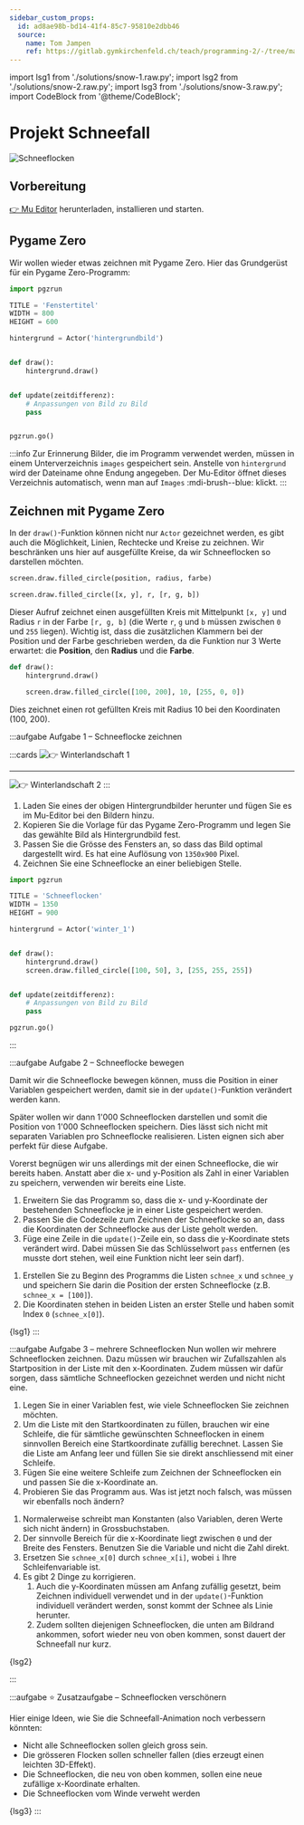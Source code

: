 ```yaml
---
sidebar_custom_props:
  id: ad8ae98b-bd14-41f4-85c7-95810e2dbb46
  source:
    name: Tom Jampen
    ref: https://gitlab.gymkirchenfeld.ch/teach/programming-2/-/tree/main/2-lists/3-snow
---
```


import lsg1 from './solutions/snow-1.raw.py';
import lsg2 from './solutions/snow-2.raw.py';
import lsg3 from './solutions/snow-3.raw.py';
import CodeBlock from '@theme/CodeBlock';

# Projekt Schneefall

![Schneeflocken](./images/schneeflocken.png)

## Vorbereitung

[👉 Mu Editor](https://codewith.mu/en/download) herunterladen, installieren und starten.

## Pygame Zero

Wir wollen wieder etwas zeichnen mit Pygame Zero. Hier das Grundgerüst für ein Pygame Zero-Programm:

```python
import pgzrun

TITLE = 'Fenstertitel'
WIDTH = 800
HEIGHT = 600

hintergrund = Actor('hintergrundbild')


def draw():
    hintergrund.draw()


def update(zeitdifferenz):
    # Anpassungen von Bild zu Bild
    pass


pgzrun.go()
```

:::info Zur Erinnerung
Bilder, die im Programm verwendet werden, müssen in einem Unterverzeichnis `images` gespeichert sein. Anstelle von `hintergrund` wird der Dateiname ohne Endung angegeben. Der Mu-Editor öffnet dieses Verzeichnis automatisch, wenn man auf `Images` :mdi-brush--blue: klickt.
:::

## Zeichnen mit Pygame Zero

In der `draw()`-Funktion können nicht nur `Actor` gezeichnet werden, es gibt auch die Möglichkeit, Linien, Rechtecke und Kreise zu zeichnen. Wir beschränken uns hier auf ausgefüllte Kreise, da wir Schneeflocken so darstellen möchten.

```py
screen.draw.filled_circle(position, radius, farbe)

screen.draw.filled_circle([x, y], r, [r, g, b])
```

Dieser Aufruf zeichnet einen ausgefüllten Kreis mit Mittelpunkt `[x, y]` und Radius `r` in der Farbe `[r, g, b]` (die Werte `r`, `g` und `b` müssen zwischen `0` und `255` liegen). Wichtig ist, dass die zusätzlichen Klammern bei der Position und der Farbe geschrieben werden, da die Funktion nur 3 Werte erwartet: die **Position**, den **Radius** und die **Farbe**.


```py
def draw():
    hintergrund.draw()

    screen.draw.filled_circle([100, 200], 10, [255, 0, 0])
```

Dies zeichnet einen rot gefüllten Kreis mit Radius 10 bei den Koordinaten (100, 200).

:::aufgabe Aufgabe 1 – Schneeflocke zeichnen
<Answer type="state" webKey="f393b9d4-488c-46ab-a583-bc030fca9a47" />

:::cards
![[👉 Winterlandschaft 1](./images/winter_1.jpg)](./images/winter_1.jpg)
***
![[👉 Winterlandschaft 2](./images/winter_2.jpg)](./images/winter_2.jpg)
:::

1. Laden Sie eines der obigen Hintergrundbilder herunter und fügen Sie es im Mu-Editor bei den Bildern hinzu.
2. Kopieren Sie die Vorlage für das Pygame Zero-Programm und legen Sie das gewählte Bild als Hintergrundbild fest.
3. Passen Sie die Grösse des Fensters an, so dass das Bild optimal dargestellt wird. Es hat eine Auflösung von `1350x900` Pixel.
4. Zeichnen Sie eine Schneeflocke an einer beliebigen Stelle.

<Solution webKey="8ae90f18-56e3-45fb-b2cb-5e0b35801dc4">

```python
import pgzrun

TITLE = 'Schneeflocken'
WIDTH = 1350
HEIGHT = 900

hintergrund = Actor('winter_1')


def draw():
    hintergrund.draw()
    screen.draw.filled_circle([100, 50], 3, [255, 255, 255])


def update(zeitdifferenz):
    # Anpassungen von Bild zu Bild
    pass

pgzrun.go()
```
</Solution>
:::

:::aufgabe Aufgabe 2 – Schneeflocke bewegen
<Answer type="state" webKey="44bff46e-f883-4520-8729-20f8fa7f3d2c" />

Damit wir die Schneeflocke bewegen können, muss die Position in einer Variablen gespeichert werden, damit sie in der `update()`-Funktion verändert werden kann.

Später wollen wir dann 1'000 Schneeflocken darstellen und somit die Position von 1'000 Schneeflocken speichern. Dies lässt sich nicht mit separaten Variablen pro Schneeflocke realisieren. Listen eignen sich aber perfekt für diese Aufgabe.

Vorerst begnügen wir uns allerdings mit der einen Schneeflocke, die wir bereits haben. Anstatt aber die x- und y-Position als Zahl in einer Variablen zu speichern, verwenden wir bereits eine Liste.

1. Erweitern Sie das Programm so, dass die x- und y-Koordinate der bestehenden Schneeflocke je in einer Liste gespeichert werden.
2. Passen Sie die Codezeile zum Zeichnen der Schneeflocke so an, dass die Koordinaten der Schneeflocke aus der Liste geholt werden.
3. Füge eine Zeile in die `update()`-Zeile ein, so dass die y-Koordinate stets verändert wird. Dabei müssen Sie das Schlüsselwort `pass` entfernen (es musste dort stehen, weil eine Funktion nicht leer sein darf).

<Hint>

1. Erstellen Sie zu Beginn des Programms die Listen `schnee_x` und `schnee_y` und speichern Sie darin die Position der ersten Schneeflocke (z.B. `schnee_x = [100]`).
2. Die Koordinaten stehen in beiden Listen an erster Stelle und haben somit Index `0` (`schnee_x[0]`).

</Hint>
<Solution webKey="16298579-72f3-457f-988f-bbc8b304e4a6">
<CodeBlock language='python'>
{lsg1}
</CodeBlock>
</Solution>
:::

:::aufgabe Aufgabe 3 – mehrere Schneeflocken
Nun wollen wir mehrere Schneeflocken zeichnen. Dazu müssen wir brauchen wir Zufallszahlen als Startposition in der Liste mit den x-Koordinaten. Zudem müssen wir dafür sorgen, dass sämtliche Schneeflocken gezeichnet werden und nicht nicht eine.

1. Legen Sie in einer Variablen fest, wie viele Schneeflocken Sie zeichnen möchten.
2. Um die Liste mit den Startkoordinaten zu füllen, brauchen wir eine Schleife, die für sämtliche gewünschten Schneeflocken in einem sinnvollen Bereich eine Startkoordinate zufällig berechnet. Lassen Sie die Liste am Anfang leer und füllen Sie sie direkt anschliessend mit einer Schleife.
3. Fügen Sie eine weitere Schleife zum Zeichnen der Schneeflocken ein und passen Sie die x-Koordinate an.
4. Probieren Sie das Programm aus. Was ist jetzt noch falsch, was müssen wir ebenfalls noch ändern?

<Hint>

1. Normalerweise schreibt man Konstanten (also Variablen, deren Werte sich nicht ändern) in Grossbuchstaben.
2. Der sinnvolle Bereich für die x-Koordinate liegt zwischen `0` und der Breite des Fensters. Benutzen Sie die Variable und nicht die Zahl direkt.
3. Ersetzen Sie `schnee_x[0]` durch `schnee_x[i]`, wobei `i` Ihre Schleifenvariable ist.
4. Es gibt 2 Dinge zu korrigieren.
   1. Auch die y-Koordinaten müssen am Anfang zufällig gesetzt, beim Zeichnen individuell verwendet und in der `update()`-Funktion individuell verändert werden, sonst kommt der Schnee als Linie herunter.
   2. Zudem sollten diejenigen Schneeflocken, die unten am Bildrand ankommen, sofort wieder neu von oben kommen, sonst dauert der Schneefall nur kurz.

</Hint>

<Solution webKey="8ae90f18-56e3-45fb-b2cb-5e0b35801dc4">
<CodeBlock language="py">
{lsg2}
</CodeBlock>
</Solution>

:::

:::aufgabe ⭐ Zusatzaufgabe – Schneeflocken verschönern
<Answer type="state" webKey="d1f3abc0-ffa1-487f-816e-9dafcdf602f7" />

Hier einige Ideen, wie Sie die Schneefall-Animation noch verbessern könnten:

- Nicht alle Schneeflocken sollen gleich gross sein.
- Die grösseren Flocken sollen schneller fallen (dies erzeugt einen leichten 3D-Effekt).
- Die Schneeflocken, die neu von oben kommen, sollen eine neue zufällige x-Koordinate erhalten.
- Die Schneeflocken vom Winde verweht werden


<Solution webKey="8ae90f18-56e3-45fb-b2cb-5e0b35801dc4">
<CodeBlock language="py">
{lsg3}
</CodeBlock>
</Solution>
:::

